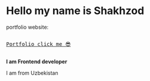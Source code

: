 # Hello my name is Shakhzod 
portfolio website:<pre> <a href="https://shakhzodprogrammer.github.io/portfolio/" target="_blank">										Portfolio click me 😎</a></pre>
<br>
<b> I am Frontend developer</b>
<p>I am from Uzbekistan</p>

